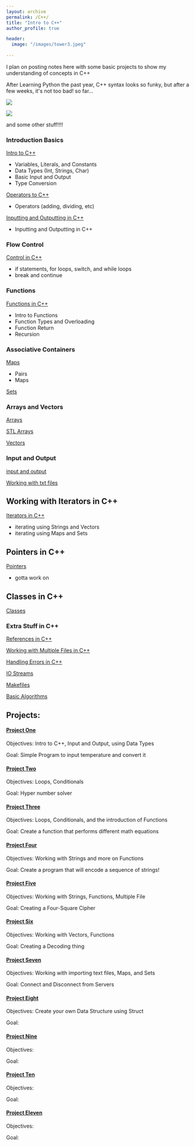 ```yaml
---
layout: archive
permalink: /C++/
title: "Intro to C++"
author_profile: true

header:
  image: "/images/tower3.jpeg"
  
---
```



I plan on posting notes here with some basic projects to show my understanding of concepts in C++

After Learning Python the past year, C++ syntax looks so funky, but after a few weeks, it's not too bad! so far...


![](http://i.imgur.com/Ssfp7.gif)

![](https://media.giphy.com/media/DHqth0hVQoIzS/giphy.gif)

and some other stuff!!!!
### Introduction Basics

[Intro to C++ ](https://devintheengineer.com/C++/intro_c++)

- Variables, Literals, and Constants
- Data Types (Int, Strings, Char)
- Basic Input and Output
- Type Conversion

[Operators to C++ ](https://devintheengineer.com/C++/operators_c++)


- Operators (adding, dividing, etc)

[Inputting and Outputting in C++ ](https://devintheengineer.com/C++/input_c++)

- Inputting and Outputting in C++


### Flow Control

[Control in C++ ](https://devintheengineer.com/C++/control_c++)

- if statements, for loops, switch, and while loops 
- break and continue


### Functions

[Functions in C++ ](https://devintheengineer.com/C++/functions_cpp)

- Intro to Functions
- Function Types and Overloading
- Function Return
- Recursion

### Associative Containers


[Maps](https://devintheengineer.com/C++/maps)

- Pairs
- Maps


[Sets](https://devintheengineer.com/C++/sets)


### Arrays and Vectors

[Arrays](https://devintheengineer.com/C++/arrays)

[STL Arrays](https://devintheengineer.com/C++/stl_arrays)

[Vectors](https://devintheengineer.com/C++/c++_vectors)


### Input and Output

[input and output ](https://devintheengineer.com/C++/input_output)

[Working with txt files ](https://devintheengineer.com/C++/c++_txt)


## Working with Iterators in C++

[Iterators in C++](https://devintheengineer.com/C++/c++_iterators)

- iterating using Strings and Vectors
- iterating using Maps and Sets

## Pointers in C++

[Pointers](https://devintheengineer.com/C++/pointers)

 - gotta work on

## Classes in C++

[Classes](https://devintheengineer.com/C++/c++_classes)



### Extra Stuff in C++

[References in C++](https://devintheengineer.com/C++/c++_references)

[Working with Multiple Files in C++](https://devintheengineer.com/C++/c++_headers)

[Handling Errors in C++](https://devintheengineer.com/C++/c++_handle_errors)

[IO Streams ](https://devintheengineer.com/C++/streams)

[Makefiles](https://devintheengineer.com/C++/makefiles)

[Basic Algorithms](https://devintheengineer.com/C++/c++_algorithms)








## Projects:

#### [Project One ](https://devintheengineer.com/C++/c++_project1)

Objectives: Intro to C++, Input and Output, using Data Types

Goal: Simple Program to input temperature and convert it


#### [Project Two ](https://devintheengineer.com/C++/c++_project2)

Objectives: Loops, Conditionals

Goal: Hyper number solver


#### [Project Three ](https://devintheengineer.com/C++/c++_project3)

Objectives: Loops, Conditionals, and the introduction of Functions

Goal: Create a function that performs different math equations


#### [Project Four ](https://devintheengineer.com/C++/c++_project4)

Objectives: Working with Strings and more on Functions

Goal: Create a program that will encode a sequence of strings!

#### [Project Five ](https://devintheengineer.com/C++/c++_project5)

Objectives: Working with Strings, Functions, Multiple File

Goal: Creating a Four-Square Cipher


#### [Project Six ](https://devintheengineer.com/C++/c++_project6)

Objectives: Working with Vectors, Functions

Goal: Creating a Decoding thing



#### [Project Seven ](https://devintheengineer.com/C++/c++_project7)

Objectives: Working with importing text files, Maps, and Sets

Goal: Connect and Disconnect from Servers



#### [Project Eight ](https://devintheengineer.com/C++/c++_project8)

Objectives: Create your own Data Structure using Struct

Goal: 


#### [Project Nine ](https://devintheengineer.com/C++/c++_project9)

Objectives: 

Goal: 


#### [Project Ten ](https://devintheengineer.com/C++/c++_project10)

Objectives: 

Goal: 


#### [Project Eleven ](https://devintheengineer.com/C++/c++_project11)

Objectives: 

Goal: 



